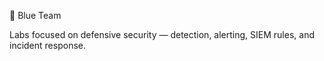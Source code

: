 🔵 Blue Team

Labs focused on defensive security — detection, alerting, SIEM rules, and incident response.
